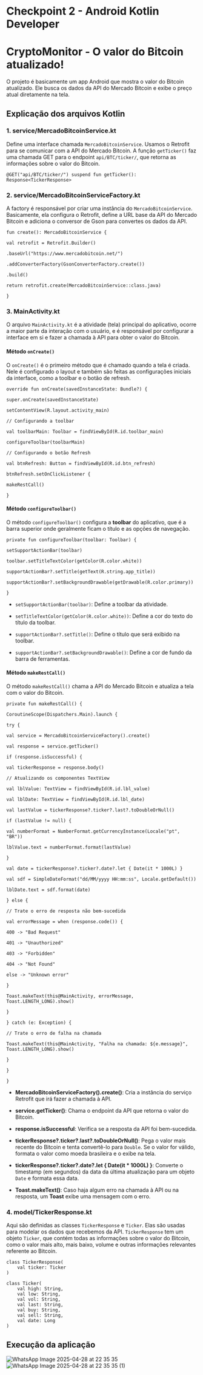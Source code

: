 # Checkpoint 2 - Android Kotlin Developer

  

# CryptoMonitor - O valor do Bitcoin atualizado!

  

O projeto é basicamente um app Android que mostra o valor do Bitcoin atualizado. Ele busca os dados da API do Mercado Bitcoin e exibe o preço atual diretamente na tela.

  

## Explicação dos arquivos Kotlin

  

### 1. **service/MercadoBitcoinService.kt**

  

Define uma interface chamada `MercadoBitcoinService`. Usamos o Retrofit para se comunicar com a API do Mercado Bitcoin. A função `getTicker()` faz uma chamada GET para o endpoint `api/BTC/ticker/`, que retorna as informações sobre o valor do Bitcoin.

  
```
@GET("api/BTC/ticker/") suspend fun getTicker(): Response<TickerResponse>
```

  

### 2. **service/MercadoBitcoinServiceFactory.kt**

  

A factory é responsável por criar uma instância do `MercadoBitcoinService`. Basicamente, ela configura o Retrofit, define a URL base da API do Mercado Bitcoin e adiciona o conversor de Gson para convertes os dados da API.

  
```
fun create(): MercadoBitcoinService {

val retrofit = Retrofit.Builder()

.baseUrl("https://www.mercadobitcoin.net/")

.addConverterFactory(GsonConverterFactory.create())

.build()

return retrofit.create(MercadoBitcoinService::class.java)

}
```

  
  

### 3. **MainActivity.kt**

  

O arquivo `MainActivity.kt` é a atividade (tela) principal do aplicativo, ocorre a maior parte da interação com o usuário, e é responsável por configurar a interface em si e fazer a chamada à API para obter o valor do Bitcoin.

  

#### Método `onCreate()`

  

O `onCreate()` é o primeiro método que é chamado quando a tela é criada. Nele é configurado o layout e também são feitas as configurações iniciais da interface, como a toolbar e o botão de refresh.

  
```
override fun onCreate(savedInstanceState: Bundle?) {

super.onCreate(savedInstanceState)

setContentView(R.layout.activity_main)

// Configurando a toolbar

val toolbarMain: Toolbar = findViewById(R.id.toolbar_main)

configureToolbar(toolbarMain)

// Configurando o botão Refresh

val btnRefresh: Button = findViewById(R.id.btn_refresh)

btnRefresh.setOnClickListener {

makeRestCall()

}
```

  

#### Método `configureToolbar()`

  

O método `configureToolbar()` configura a **toolbar** do aplicativo, que é a barra superior onde geralmente ficam o título e as opções de navegação.

  
```
private fun configureToolbar(toolbar: Toolbar) {

setSupportActionBar(toolbar)

toolbar.setTitleTextColor(getColor(R.color.white))

supportActionBar?.setTitle(getText(R.string.app_title))

supportActionBar?.setBackgroundDrawable(getDrawable(R.color.primary))

}
```

  

-  `setSupportActionBar(toolbar)`: Define a toolbar da atividade.

-  `setTitleTextColor(getColor(R.color.white))`: Define a cor do texto do título da toolbar.

  

-  `supportActionBar?.setTitle()`: Define o título que será exibido na toolbar.

  

-  `supportActionBar?.setBackgroundDrawable()`: Define a cor de fundo da barra de ferramentas.

  
  

#### Método `makeRestCall()`

  

O método `makeRestCall()` chama a API do Mercado Bitcoin e atualiza a tela com o valor do Bitcoin.

  


```
private fun makeRestCall() {

CoroutineScope(Dispatchers.Main).launch {

try {

val service = MercadoBitcoinServiceFactory().create()

val response = service.getTicker()

if (response.isSuccessful) {

val tickerResponse = response.body()

// Atualizando os componentes TextView

val lblValue: TextView = findViewById(R.id.lbl_value)

val lblDate: TextView = findViewById(R.id.lbl_date)

val lastValue = tickerResponse?.ticker?.last?.toDoubleOrNull()

if (lastValue != null) {

val numberFormat = NumberFormat.getCurrencyInstance(Locale("pt", "BR"))

lblValue.text = numberFormat.format(lastValue)

}

val date = tickerResponse?.ticker?.date?.let { Date(it * 1000L) }

val sdf = SimpleDateFormat("dd/MM/yyyy HH:mm:ss", Locale.getDefault())

lblDate.text = sdf.format(date)

} else {

// Trate o erro de resposta não bem-sucedida

val errorMessage = when (response.code()) {

400 -> "Bad Request"

401 -> "Unauthorized"

403 -> "Forbidden"

404 -> "Not Found"

else -> "Unknown error"

}

Toast.makeText(this@MainActivity, errorMessage, Toast.LENGTH_LONG).show()

}

} catch (e: Exception) {

// Trate o erro de falha na chamada

Toast.makeText(this@MainActivity, "Falha na chamada: ${e.message}", Toast.LENGTH_LONG).show()

}

}

}
```

  

-  **MercadoBitcoinServiceFactory().create()**: Cria a instância do serviço Retrofit que irá fazer a chamada à API.

  

-  **service.getTicker()**: Chama o endpoint da API que retorna o valor do Bitcoin.

  

-  **response.isSuccessful**: Verifica se a resposta da API foi bem-sucedida.

  

-  **tickerResponse?.ticker?.last?.toDoubleOrNull()**: Pega o valor mais recente do Bitcoin e tenta convertê-lo para `Double`. Se o valor for válido, formata o valor como moeda brasileira e o exibe na tela.

  

-  **tickerResponse?.ticker?.date?.let { Date(it * 1000L) }**: Converte o timestamp (em segundos) da data da última atualização para um objeto `Date` e formata essa data.

  

-  **Toast.makeText()**: Caso haja algum erro na chamada à API ou na resposta, um **Toast** exibe uma mensagem com o erro.

  

### 4. **model/TickerResponse.kt**

  

Aqui são definidas as classes `TickerResponse` e `Ticker`. Elas são usadas para modelar os dados que recebemos da API. `TickerResponse` tem um objeto `Ticker`, que contém todas as informações sobre o valor do Bitcoin, como o valor mais alto, mais baixo, volume e outras informações relevantes referente ao Bitcoin.

  
```
class TickerResponse(  
    val ticker: Ticker  
)  
  
class Ticker(  
    val high: String,  
    val low: String,  
    val vol: String,  
    val last: String,  
    val buy: String,  
    val sell: String,  
    val date: Long  
)
```

## Execução da aplicação
![WhatsApp Image 2025-04-28 at 22 35 35](https://github.com/user-attachments/assets/9146b41b-8320-4497-9fe8-14edb6c5169b)
![WhatsApp Image 2025-04-28 at 22 35 35 (1)](https://github.com/user-attachments/assets/610fbe02-e958-4206-9eab-80b8a3171dee)

